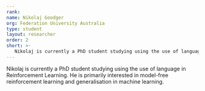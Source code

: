 ```yaml
---
rank: 
name: Nikolaj Goodger
org: Federation University Australia
type: student
layout: researcher
order: 2
short: >-
   Nikolaj is currently a PhD student studying using the use of language in Reinforcement Learning.  He is primarily interested in model-free reinforcement learning and generalisation in machine learning. 
---
```


Nikolaj is currently a PhD student studying using the use of language in Reinforcement Learning.  He is primarily interested in model-free reinforcement learning and generalisation in machine learning. 
